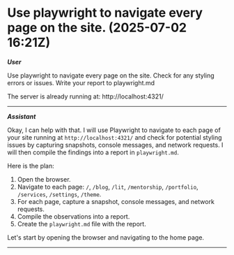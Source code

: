 <!-- Generated by SpecStory -->

# Use playwright to navigate every page on the site. (2025-07-02 16:21Z)

_**User**_

Use playwright to navigate every page on the site. Check for any styling errors or issues. Write your report to playwright.md

The server is already running at: http://localhost:4321/

---

_**Assistant**_

Okay, I can help with that. I will use Playwright to navigate to each page of your site running at `http://localhost:4321/` and check for potential styling issues by capturing snapshots, console messages, and network requests. I will then compile the findings into a report in `playwright.md`.

Here is the plan:
1. Open the browser.
2. Navigate to each page: `/`, `/blog`, `/lit`, `/mentorship`, `/portfolio`, `/services`, `/settings`, `/theme`.
3. For each page, capture a snapshot, console messages, and network requests.
4. Compile the observations into a report.
5. Create the `playwright.md` file with the report.

Let's start by opening the browser and navigating to the home page. 

---


